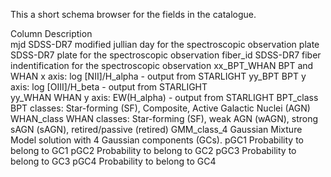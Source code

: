 This a short schema browser for the fields in the catalogue.

Column            Description    
mjd               SDSS-DR7 modified jullian day for the spectroscopic observation
plate             SDSS-DR7 plate for the spectroscopic observation
fiber_id          SDSS-DR7 fiber indentification for the spectroscopic observation
xx_BPT_WHAN       BPT and WHAN x axis: log [NII]/H_alpha - output from STARLIGHT
yy_BPT            BPT y axis: log [OIII]/H_beta - output from STARLIGHT  
yy_WHAN           WHAN y axis: EW(H_alpha) - output from STARLIGHT
BPT_class         BPT classes: Star-forming (SF), Composite, Active Galactic Nuclei (AGN)
WHAN_class        WHAN classes: Star-forming (SF), weak AGN (wAGN), strong sAGN (sAGN), retired/passive (retired)
GMM_class_4       Gaussian Mixture Model solution with 4 Gaussian components (GCs).
pGC1              Probability to belong to GC1
pGC2              Probability to belong to GC2
pGC3              Probability to belong to GC3
pGC4              Probability to belong to GC4
